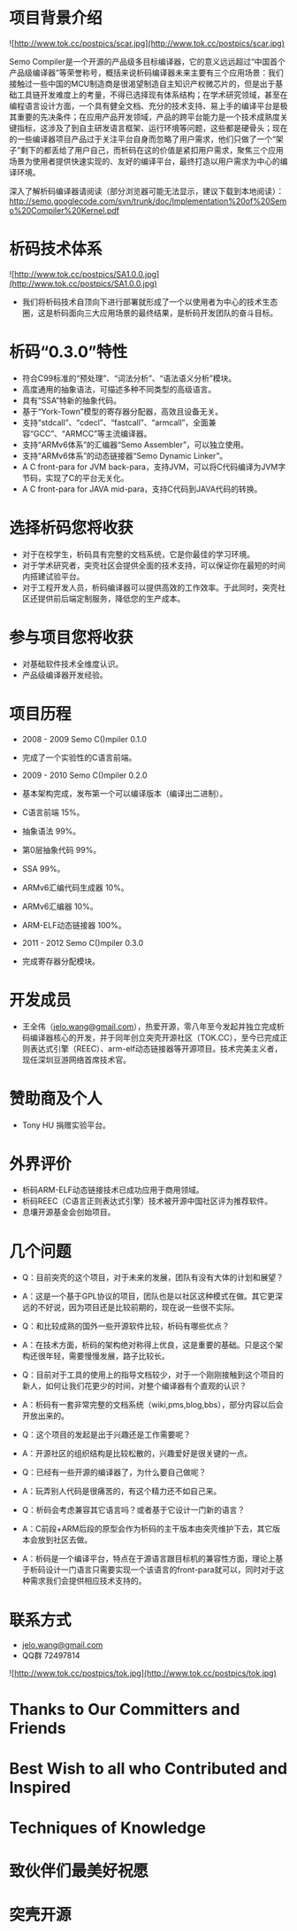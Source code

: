 # 项目背景介绍 #
![http://www.tok.cc/postpics/scar.jpg](http://www.tok.cc/postpics/scar.jpg)

Semo Compiler是一个开源的产品级多目标编译器，它的意义远远超过“中国首个产品级编译器”等荣誉称号，概括来说析码编译器未来主要有三个应用场景：我们接触过一些中国的MCU制造商是很渴望制造自主知识产权微芯片的，但是出于基础工具链开发难度上的考量，不得已选择现有体系结构；在学术研究领域，甚至在编程语言设计方面，一个具有健全文档、充分的技术支持、易上手的编译平台是极其重要的先决条件；在应用产品开发领域，产品的跨平台能力是一个技术成熟度关键指标，这涉及了到自主研发语言框架、运行环境等问题，这些都是硬骨头；现在的一些编译器项目产品过于关注平台自身而忽略了用户需求，他们只做了一个“架子”剩下的都丢给了用户自己，而析码在这的价值是紧扣用户需求，聚焦三个应用场景为使用者提供快速实现的、友好的编译平台，最终打造以用户需求为中心的编译环境。

深入了解析码编译器请阅读（部分浏览器可能无法显示，建议下载到本地阅读）：http://semo.googlecode.com/svn/trunk/doc/Implementation%20of%20Semo%20Compiler%20Kernel.pdf

# 析码技术体系 #
![http://www.tok.cc/postpics/SA1.0.0.jpg](http://www.tok.cc/postpics/SA1.0.0.jpg)
  * 我们将析码技术自顶向下进行部署就形成了一个以使用者为中心的技术生态圈，这是析码面向三大应用场景的最终结果，是析码开发团队的奋斗目标。

# 析码“0.3.0”特性 #
  * 符合C99标准的“预处理”、“词法分析”、“语法语义分析”模块。
  * 高度通用的抽象语法，可描述多种不同类型的高级语言。
  * 具有“SSA”特新的抽象代码。
  * 基于“York-Town”模型的寄存器分配器，高效且设备无关。
  * 支持“stdcall”、“cdecl”、“fastcall”、“armcall”，全面兼容“GCC”、“ARMCC”等主流编译器。
  * 支持“ARMv6体系”的汇编器“Semo Assembler”，可以独立使用。
  * 支持“ARMv6体系”的动态链接器“Semo Dynamic Linker”。
  * A C front-para for JVM back-para，支持JVM，可以将C代码编译为JVM字节码，实现了C的平台无关化。
  * A C front-para for JAVA mid-para，支持C代码到JAVA代码的转换。

# 选择析码您将收获 #
  * 对于在校学生，析码具有完整的文档系统，它是你最佳的学习环境。
  * 对于学术研究者，突壳社区会提供全面的技术支持，可以保证你在最短的时间内搭建试验平台。
  * 对于工程开发人员，析码编译器可以提供高效的工作效率。于此同时，突壳社区还提供前后端定制服务，降低您的生产成本。

# 参与项目您将收获 #
  * 对基础软件技术全维度认识。
  * 产品级编译器开发经验。

# 项目历程 #

  * 2008 - 2009 Semo C()mpiler 0.1.0
  * 完成了一个实验性的C语言前端。

  * 2009 - 2010 Semo C()mpiler 0.2.0
  * 基本架构完成，发布第一个可以编译版本（编译出二进制）。
  * C语言前端 15%。
  * 抽象语法 99%。
  * 第0层抽象代码 99%。
  * SSA 99%。
  * ARMv6汇编代码生成器 10%。
  * ARMv6汇编器 10%。
  * ARM-ELF动态链接器 100%。

  * 2011 - 2012 Semo C()mpiler 0.3.0
  * 完成寄存器分配模块。

# 开发成员 #
  * 王全伟（jelo.wang@gmail.com），热爱开源，零八年至今发起并独立完成析码编译器核心的开发，并于同年创立突壳开源社区（TOK.CC），至今已完成正则表达式引擎（REEC）、arm-elf动态链接器等开源项目。技术完美主义者，现任深圳豆游网络首席技术官。

# 赞助商及个人 #
  * Tony HU 捐赠实验平台。

# 外界评价 #
  * 析码ARM-ELF动态链接技术已成功应用于商用领域。
  * 析码REEC（C语言正则表达式引擎）技术被开源中国社区评为推荐软件。
  * 息壤开源基金会创始项目。

# 几个问题 #

  * Q：目前突壳的这个项目，对于未来的发展，团队有没有大体的计划和展望？
  * A：这是一个基于GPL协议的项目，团队也是以社区这种模式在做。其它更深远的不好说，因为项目还是比较前期的，现在说一些很不实际。

  * Q：和比较成熟的国外一些开源软件比较，析码有哪些优点？
  * A：在技术方面，析码的架构绝对称得上优良，这是重要的基础。只是这个架构还很年轻，需要慢慢发展，路子比较长。

  * Q：目前对于工具的使用上的指导文档较少，对于一个刚刚接触到这个项目的新人，如何让我们花更少的时间，对整个编译器有个直观的认识？
  * A：析码有一套非常完整的文档系统（wiki,pms,blog,bbs），部分内容以后会开放出来的。

  * Q：这个项目的发起是出于兴趣还是工作需要呢？
  * A：开源社区的组织结构是比较松散的，兴趣爱好是很关键的一点。

  * Q：已经有一些开源的编译器了，为什么要自己做呢？
  * A：玩弄别人代码是很痛苦的，有这个精力还不如自己来。

  * Q：析码会考虑兼容其它语言吗？或者基于它设计一门新的语言？
  * A：C前段+ARM后段的原型会作为析码的主干版本由突壳维护下去，其它版本会放到社区去做。
  * A：析码是一个编译平台，特点在于源语言跟目标机的兼容性方面，理论上基于析码设计一门语言只需要实现一个该语言的front-para就可以，同时对于这种需求我们会提供相应技术支持的。


# 联系方式 #
  * jelo.wang@gmail.com
  * QQ群 72497814

![http://www.tok.cc/postpics/tok.jpg](http://www.tok.cc/postpics/tok.jpg)

# Thanks to Our Committers and Friends #
# Best Wish to all who Contributed and Inspired #
# Techniques of Knowledge #
# 致伙伴们最美好祝愿 #
# 突壳开源 #